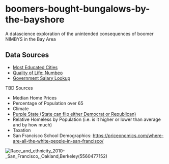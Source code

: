 # boomers-bought-bungalows-by-the-bayshore
A datascience exploration of the unintended consequences of boomer NIMBYS in the Bay Area


## Data Sources

* [Most Educated Cities](https://wallethub.com/edu/e/most-and-least-educated-cities/6656)
* [Quality of Life: Numbeo](https://www.numbeo.com/quality-of-life/)
* [Government Salary Lookup](https://govsalaries.com/kenneth-y-yeung-69484573)

TBD Sources

* Median Home Prices
* Percentage of Population over 65
* Climate
* [Purple State (State can flip either Democrat or Republican)](https://purplestatesofamerica.org)
* Relative Homeless by Population (i.e. is it higher or lower than average and by how much)
* Taxation
* San Francisco School Demographics:  https://priceonomics.com/where-are-all-the-white-people-in-san-francisco/


![Race_and_ethnicity_2010-_San_Francisco,_Oakland,_Berkeley_(5560477152)](https://user-images.githubusercontent.com/58792/127786182-965f256d-331a-43ec-b03c-2e5b9328bfa3.png)
